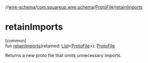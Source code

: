 //[wire-schema](../../../index.md)/[com.squareup.wire.schema](../index.md)/[ProtoFile](index.md)/[retainImports](retain-imports.md)

# retainImports

[common]\
fun [retainImports](retain-imports.md)(retained: [List](https://kotlinlang.org/api/latest/jvm/stdlib/kotlin.collections/-list/index.html)&lt;[ProtoFile](index.md)&gt;): [ProtoFile](index.md)

Returns a new proto file that omits unnecessary imports.
